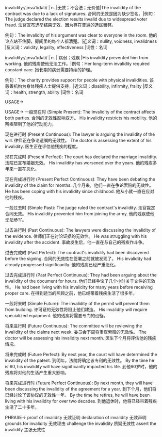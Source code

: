 invalidity:/ˌɪnvəˈlɪdəti/ | n. |无效；不合法；无价值|The invalidity of the contract was due to a lack of signatures. 合同的无效是因为缺少签名。|例句：The judge declared the election results invalid due to widespread voter fraud.  法官宣布选举结果无效，因为存在普遍的选民舞弊。

例句：The invalidity of his argument was clear to everyone in the room. 他的论点站不住脚，房间里的每个人都清楚。|近义词：nullity, voidness, invalidness |反义词：validity, legality, effectiveness |词性：名词

invalidity:/ˌɪnvəˈlɪdəti/ | n. | 病弱；残疾 |His invalidity prevented him from working. 他的残疾使他无法工作。|例句：Her long-term invalidity required constant care.  她长期的病弱需要持续的护理。

例句：The charity provides support for people with physical invalidities.  该慈善机构为身体残疾人士提供支持。|近义词：disability, infirmity, frailty |反义词：health, strength, ability |词性：名词


USAGE->

USAGE->
一般现在时 (Simple Present):
The invalidity of the contract affects both parties. 合同的无效性影响双方。
His invalidity restricts his mobility. 他的残疾限制了他的行动能力。


现在进行时 (Present Continuous):
The lawyer is arguing the invalidity of the will. 律师正在争论遗嘱的无效性。
The doctor is assessing the extent of his invalidity. 医生正在评估他残疾的程度。


现在完成时 (Present Perfect):
The court has declared the marriage invalidity. 法院已宣布婚姻无效。
His invalidity has worsened over the years.  他的残疾多年来一直在恶化。


现在完成进行时 (Present Perfect Continuous):
They have been debating the invalidity of the claim for months.  几个月来，他们一直在争论索赔的无效性。
He has been coping with his invalidity since childhood. 他从小就一直在应对他的残疾。


一般过去时 (Simple Past):
The judge ruled the contract's invalidity. 法官裁定合同无效。
His invalidity prevented him from joining the army. 他的残疾使他无法参军。


过去进行时 (Past Continuous):
The lawyers were discussing the invalidity of the evidence. 律师们正在讨论证据的无效性。
He was struggling with his invalidity after the accident. 事故发生后，他一直在与自己的残疾作斗争。


过去完成时 (Past Perfect):
The contract's invalidity had been discovered before the signing. 合同的无效性在签署之前就被发现了。
His invalidity had already progressed significantly. 他的残疾已经严重恶化。


过去完成进行时 (Past Perfect Continuous):
They had been arguing about the invalidity of the document for hours.  他们已经争论了几个小时关于文件的无效性。
He had been living with his invalidity for many years before receiving proper care.  在得到适当的照顾之前，他已经带着残疾生活了很多年。


一般将来时 (Simple Future):
The invalidity of the permit will prevent them from building. 许可证的无效性将阻止他们建造。
His invalidity will require specialized equipment. 他的残疾将需要专门的设备。


将来进行时 (Future Continuous):
The committee will be reviewing the invalidity of the claims next week. 委员会下周将审查索赔的无效性。
The doctor will be assessing his invalidity next month. 医生下个月将评估他的残疾情况。


将来完成时 (Future Perfect):
By next year, the court will have determined the invalidity of the patent. 到明年，法院将确定该专利的无效性。
By the time he is 60, his invalidity will have significantly impacted his life. 到他60岁时，他的残疾将对他的生活产生重大影响。


将来完成进行时 (Future Perfect Continuous):
By next month, they will have been discussing the invalidity of the agreement for a year. 到下个月，他们将已经讨论了该协议的无效性一年。
By the time he retires, he will have been living with his invalidity for over two decades. 到他退休时，他将已经带着残疾生活了二十多年。


PHRASE->
proof of invalidity 无效证明
declaration of invalidity 无效声明
grounds for invalidity 无效理由
challenge the invalidity 质疑无效性
assert the invalidity  主张无效性

